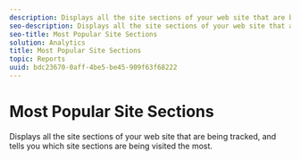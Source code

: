 ```yaml
---
description: Displays all the site sections of your web site that are being tracked, and tells you which site sections are being visited the most.
seo-description: Displays all the site sections of your web site that are being tracked, and tells you which site sections are being visited the most.
seo-title: Most Popular Site Sections
solution: Analytics
title: Most Popular Site Sections
topic: Reports
uuid: bdc23670-0aff-4be5-be45-909f63f68222
---
```


# Most Popular Site Sections

Displays all the site sections of your web site that are being tracked, and tells you which site sections are being visited the most.

